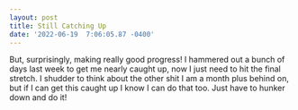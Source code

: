```yaml
--- 
layout: post 
title: Still Catching Up 
date: '2022-06-19  7:06:05.87 -0400' 
---
```

But, surprisingly, making really good progress! I hammered out a bunch of days last week to get me nearly caught 
up, now I just need to hit the final stretch. I shudder to think about the other shit I am a month plus behind 
on, but if I can get this caught up I know I can do that too. Just have to hunker down and do it! 

